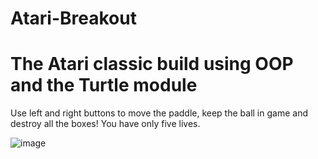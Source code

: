 # Atari-Breakout
# The Atari classic build using OOP and the Turtle module
Use left and right buttons to move the paddle, keep the ball in game and destroy all the boxes! 
You have only five lives.

![image](https://user-images.githubusercontent.com/125466659/236318643-6480f7c1-e137-4654-a1fd-592ebfb99438.png)
